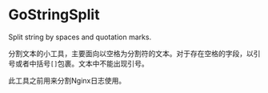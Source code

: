 GoStringSplit
=============

Split string by spaces and quotation marks.

分割文本的小工具，主要面向以空格为分割符的文本。对于存在空格的字段，以引号或者中括号`[]`包裹。文本中不能出现引号。

此工具之前用来分割Nginx日志使用。
